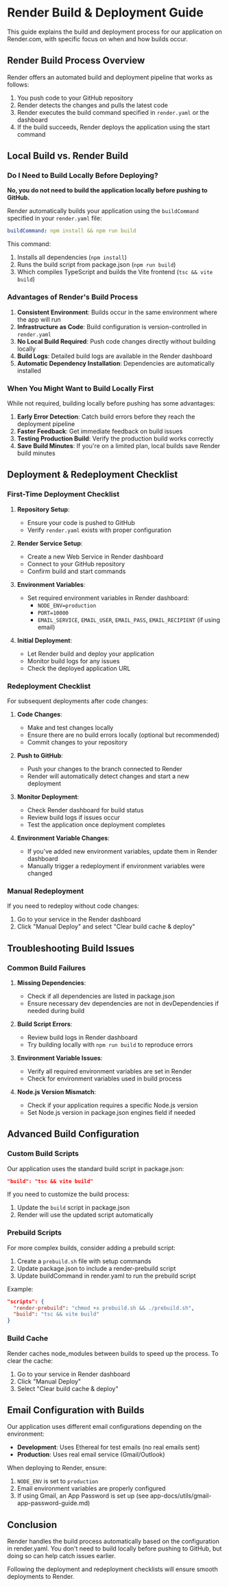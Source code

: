 # Render Build & Deployment Guide

This guide explains the build and deployment process for our application on Render.com, with specific focus on when and how builds occur.

## Render Build Process Overview

Render offers an automated build and deployment pipeline that works as follows:

1. You push code to your GitHub repository
2. Render detects the changes and pulls the latest code
3. Render executes the build command specified in `render.yaml` or the dashboard
4. If the build succeeds, Render deploys the application using the start command

## Local Build vs. Render Build

### Do I Need to Build Locally Before Deploying?

**No, you do not need to build the application locally before pushing to GitHub.**

Render automatically builds your application using the `buildCommand` specified in your `render.yaml` file:

```yaml
buildCommand: npm install && npm run build
```

This command:
1. Installs all dependencies (`npm install`)
2. Runs the build script from package.json (`npm run build`)
3. Which compiles TypeScript and builds the Vite frontend (`tsc && vite build`)

### Advantages of Render's Build Process

1. **Consistent Environment**: Builds occur in the same environment where the app will run
2. **Infrastructure as Code**: Build configuration is version-controlled in `render.yaml`
3. **No Local Build Required**: Push code changes directly without building locally
4. **Build Logs**: Detailed build logs are available in the Render dashboard
5. **Automatic Dependency Installation**: Dependencies are automatically installed

### When You Might Want to Build Locally First

While not required, building locally before pushing has some advantages:

1. **Early Error Detection**: Catch build errors before they reach the deployment pipeline
2. **Faster Feedback**: Get immediate feedback on build issues
3. **Testing Production Build**: Verify the production build works correctly
4. **Save Build Minutes**: If you're on a limited plan, local builds save Render build minutes

## Deployment & Redeployment Checklist

### First-Time Deployment Checklist

1. **Repository Setup**:
   - Ensure your code is pushed to GitHub
   - Verify `render.yaml` exists with proper configuration

2. **Render Service Setup**:
   - Create a new Web Service in Render dashboard
   - Connect to your GitHub repository
   - Confirm build and start commands

3. **Environment Variables**:
   - Set required environment variables in Render dashboard:
     - `NODE_ENV=production`
     - `PORT=10000`
     - `EMAIL_SERVICE`, `EMAIL_USER`, `EMAIL_PASS`, `EMAIL_RECIPIENT` (if using email)

4. **Initial Deployment**:
   - Let Render build and deploy your application
   - Monitor build logs for any issues
   - Check the deployed application URL

### Redeployment Checklist

For subsequent deployments after code changes:

1. **Code Changes**:
   - Make and test changes locally
   - Ensure there are no build errors locally (optional but recommended)
   - Commit changes to your repository

2. **Push to GitHub**:
   - Push your changes to the branch connected to Render
   - Render will automatically detect changes and start a new deployment

3. **Monitor Deployment**:
   - Check Render dashboard for build status
   - Review build logs if issues occur
   - Test the application once deployment completes

4. **Environment Variable Changes**:
   - If you've added new environment variables, update them in Render dashboard
   - Manually trigger a redeployment if environment variables were changed

### Manual Redeployment

If you need to redeploy without code changes:

1. Go to your service in the Render dashboard
2. Click "Manual Deploy" and select "Clear build cache & deploy"

## Troubleshooting Build Issues

### Common Build Failures

1. **Missing Dependencies**:
   - Check if all dependencies are listed in package.json
   - Ensure necessary dev dependencies are not in devDependencies if needed during build

2. **Build Script Errors**:
   - Review build logs in Render dashboard
   - Try building locally with `npm run build` to reproduce errors

3. **Environment Variable Issues**:
   - Verify all required environment variables are set in Render
   - Check for environment variables used in build process

4. **Node.js Version Mismatch**:
   - Check if your application requires a specific Node.js version
   - Set Node.js version in package.json engines field if needed

## Advanced Build Configuration

### Custom Build Scripts

Our application uses the standard build script in package.json:

```json
"build": "tsc && vite build"
```

If you need to customize the build process:

1. Update the `build` script in package.json
2. Render will use the updated script automatically

### Prebuild Scripts

For more complex builds, consider adding a prebuild script:

1. Create a `prebuild.sh` file with setup commands
2. Update package.json to include a render-prebuild script
3. Update buildCommand in render.yaml to run the prebuild script

Example:
```json
"scripts": {
  "render-prebuild": "chmod +x prebuild.sh && ./prebuild.sh",
  "build": "tsc && vite build"
}
```

### Build Cache

Render caches node_modules between builds to speed up the process. To clear the cache:

1. Go to your service in Render dashboard
2. Click "Manual Deploy"
3. Select "Clear build cache & deploy"

## Email Configuration with Builds

Our application uses different email configurations depending on the environment:

- **Development**: Uses Ethereal for test emails (no real emails sent)
- **Production**: Uses real email service (Gmail/Outlook)

When deploying to Render, ensure:

1. `NODE_ENV` is set to `production`
2. Email environment variables are properly configured
3. If using Gmail, an App Password is set up (see app-docs/utils/gmail-app-password-guide.md)

## Conclusion

Render handles the build process automatically based on the configuration in render.yaml. You don't need to build locally before pushing to GitHub, but doing so can help catch issues earlier.

Following the deployment and redeployment checklists will ensure smooth deployments to Render.
